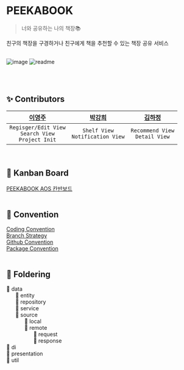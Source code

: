 # PEEKABOOK
> 너와 공유하는 나의 책장📚

친구의 책장을 구경하거나 친구에게 책을 추천할 수 있는 책장 공유 서비스
<br/><br/>

![image](https://user-images.githubusercontent.com/84129098/210230854-dc29e6c3-e8a3-4baa-b11e-31df81a12ffb.png)
![readme](https://user-images.githubusercontent.com/91793891/210329215-49b6bd71-1f98-4063-a29f-934e111aac26.jpg)

<br/><br/>

## ✨ Contributors
| [이영주](https://github.com/2zerozu) | [박강희](https://github.com/stellar-halo) | [김하정](https://github.com/hajeong67) |
|:------:|:------:|:------:|
|`Regisger/Edit View`<br/>`Search View`<br/>`Project Init`|`Shelf View`<br/>`Notification View`|`Recommend View`<br/>`Detail View`|

<br/>

## 📌 Kanban Board
[PEEKABOOK AOS 칸반보드](https://github.com/orgs/team-peekabook/projects/1)
<br/><br/>

## 💚 Convention
[Coding Convention](https://www.notion.so/1dc05cdcb3644bc680af2c1b38bcd37e?v=1a23c01f697a45068eb9b4652cf58b35)<br/>
[Branch Strategy](https://www.notion.so/Branch-9c3ff2280b764dac873c3549731cae79)<br/>
[Github Convention](https://www.notion.so/Github-Convention-de4d187fabd64c9f89dd9142c48680fc)<br/>
[Package Convention](https://www.notion.so/Package-Convention-1861e4d91b0348e894f26f3ce9733ef4)
<br/><br/>

## 📖 Foldering
📁 data<br/>
&nbsp;&nbsp;&nbsp;&nbsp;&nbsp;&nbsp;📁 entity<br/>
&nbsp;&nbsp;&nbsp;&nbsp;&nbsp;&nbsp;📁 repository<br/>
&nbsp;&nbsp;&nbsp;&nbsp;&nbsp;&nbsp;📁 service<br/>
&nbsp;&nbsp;&nbsp;&nbsp;&nbsp;&nbsp;📁 source<br/>
&nbsp;&nbsp;&nbsp;&nbsp;&nbsp;&nbsp;&nbsp;&nbsp;&nbsp;&nbsp;&nbsp;&nbsp;📁 local<br/>
&nbsp;&nbsp;&nbsp;&nbsp;&nbsp;&nbsp;&nbsp;&nbsp;&nbsp;&nbsp;&nbsp;&nbsp;📁 remote<br/>
&nbsp;&nbsp;&nbsp;&nbsp;&nbsp;&nbsp;&nbsp;&nbsp;&nbsp;&nbsp;&nbsp;&nbsp;&nbsp;&nbsp;&nbsp;&nbsp;&nbsp;&nbsp;📁 request<br/>
&nbsp;&nbsp;&nbsp;&nbsp;&nbsp;&nbsp;&nbsp;&nbsp;&nbsp;&nbsp;&nbsp;&nbsp;&nbsp;&nbsp;&nbsp;&nbsp;&nbsp;&nbsp;📁 response<br/>
📁 di<br/>
📁 presentation<br/>
📁 util
